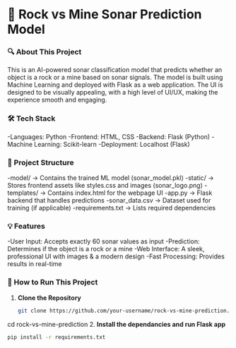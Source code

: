 # 🚀 Rock vs Mine Sonar Prediction Model

### 🔍 About This Project
This is an AI-powered sonar classification model that predicts whether an object is a rock or a mine based on sonar signals. The model is built using Machine Learning and deployed with Flask as a web application. The UI is designed to be visually appealing, with a high level of UI/UX, making the experience smooth and engaging.

### 🛠 Tech Stack
-Languages: Python
-Frontend: HTML, CSS
-Backend: Flask (Python)
-Machine Learning: Scikit-learn
-Deployment: Localhost (Flask)

### 📂 Project Structure
-model/ → Contains the trained ML model (sonar_model.pkl)
-static/ → Stores frontend assets like styles.css and images (sonar_logo.png)
-templates/ → Contains index.html for the webpage UI
-app.py → Flask backend that handles predictions
-sonar_data.csv → Dataset used for training (if applicable)
-requirements.txt → Lists required dependencies

### 💡 Features
-User Input: Accepts exactly 60 sonar values as input
-Prediction: Determines if the object is a rock or a mine
-Web Interface: A sleek, professional UI with images & a modern design
-Fast Processing: Provides results in real-time

### 🚀 How to Run This Project
1. **Clone the Repository**  
   ```bash
   git clone https://github.com/your-username/rock-vs-mine-prediction.git
cd rock-vs-mine-prediction
2. **Install the dependancies and run Flask app**  
   ```bash
   pip install -r requirements.txt





